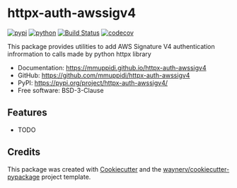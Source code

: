 # httpx-auth-awssigv4


[![pypi](https://img.shields.io/pypi/v/httpx-auth-awssigv4.svg)](https://pypi.org/project/httpx-auth-awssigv4/)
[![python](https://img.shields.io/pypi/pyversions/httpx-auth-awssigv4.svg)](https://pypi.org/project/httpx-auth-awssigv4/)
[![Build Status](https://github.com/mmuppidi/httpx-auth-awssigv4/actions/workflows/dev.yml/badge.svg)](https://github.com/mmuppidi/httpx-auth-awssigv4/actions/workflows/dev.yml)
[![codecov](https://codecov.io/gh/mmuppidi/httpx-auth-awssigv4/branch/main/graphs/badge.svg)](https://codecov.io/github/mmuppidi/httpx-auth-awssigv4)



This package provides utilities to add AWS Signature V4 authentication infrormation to calls made by python httpx library


* Documentation: <https://mmuppidi.github.io/httpx-auth-awssigv4>
* GitHub: <https://github.com/mmuppidi/httpx-auth-awssigv4>
* PyPI: <https://pypi.org/project/httpx-auth-awssigv4/>
* Free software: BSD-3-Clause


## Features

* TODO

## Credits

This package was created with [Cookiecutter](https://github.com/audreyr/cookiecutter) and the [waynerv/cookiecutter-pypackage](https://github.com/waynerv/cookiecutter-pypackage) project template.
